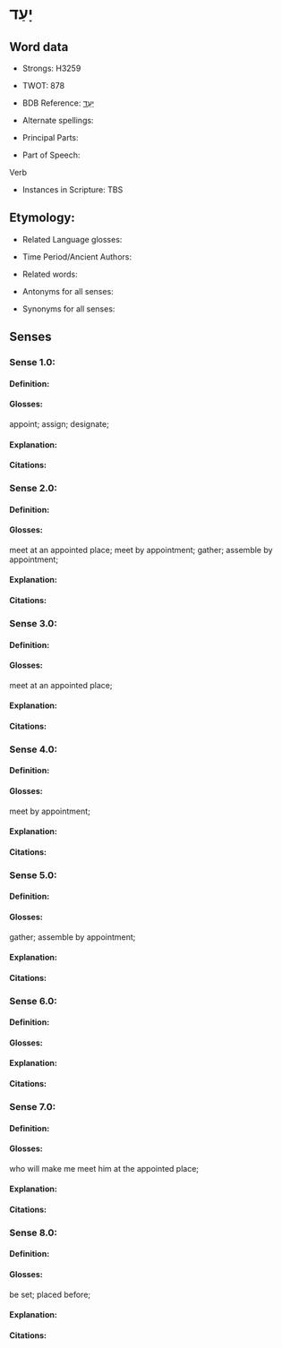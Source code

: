 # יָעַד

<!-- Status: S2="NeedsEdits" -->
<!-- Lexica used for edits:   -->

## Word data

* Strongs: H3259

* TWOT: 878

* BDB Reference: [יָעַד](rc://en/bdb/dict/j.cb.aa)

* Alternate spellings:

* Principal Parts:

* Part of Speech:

Verb

* Instances in Scripture: TBS

## Etymology:

* Related Language glosses:

* Time Period/Ancient Authors:

* Related words:

* Antonyms for all senses:

* Synonyms for all senses:

## Senses

### Sense 1.0:

#### Definition:

#### Glosses:

appoint; assign; designate; 

#### Explanation:

#### Citations:



### Sense 2.0:

#### Definition:

#### Glosses:

meet at an appointed place; meet by appointment; gather; assemble by appointment; 

#### Explanation:

#### Citations:



### Sense 3.0:

#### Definition:

#### Glosses:

meet at an appointed place; 

#### Explanation:

#### Citations:



### Sense 4.0:

#### Definition:

#### Glosses:

meet by appointment; 

#### Explanation:

#### Citations:



### Sense 5.0:

#### Definition:

#### Glosses:

gather; assemble by appointment; 

#### Explanation:

#### Citations:



### Sense 6.0:

#### Definition:

#### Glosses:



#### Explanation:

#### Citations:



### Sense 7.0:

#### Definition:

#### Glosses:

who will make me meet him at the appointed place; 

#### Explanation:

#### Citations:



### Sense 8.0:

#### Definition:

#### Glosses:

be set; placed before; 

#### Explanation:

#### Citations:



